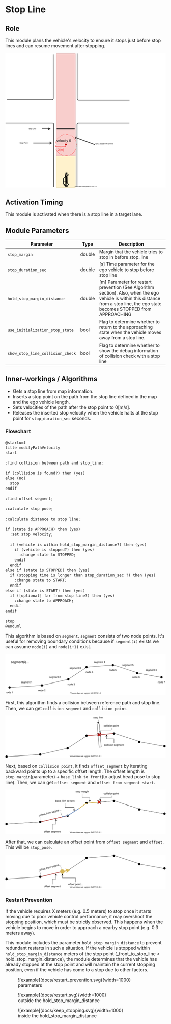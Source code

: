 # Stop Line

## Role

This module plans the vehicle's velocity to ensure it stops just before stop lines and can resume movement after stopping.

![stop line](docs/stop_line.svg)

## Activation Timing

This module is activated when there is a stop line in a target lane.

## Module Parameters

| Parameter                        | Type   | Description                                                                                                                                                                       |
| -------------------------------- | ------ | --------------------------------------------------------------------------------------------------------------------------------------------------------------------------------- |
| `stop_margin`                    | double | Margin that the vehicle tries to stop in before stop_line                                                                                                                          |
| `stop_duration_sec`              | double | [s] Time parameter for the ego vehicle to stop before stop line                                                                                                            |
| `hold_stop_margin_distance`      | double | [m] Parameter for restart prevention (See Algorithm section). Also, when the ego vehicle is within this distance from a stop line, the ego state becomes STOPPED from APPROACHING |
| `use_initialization_stop_state`  | bool   | Flag to determine whether to return to the approaching state when the vehicle moves away from a stop line.                                                                      |
| `show_stop_line_collision_check` | bool   | Flag to determine whether to show the debug information of collision check with a stop line                                                                                     |

## Inner-workings / Algorithms

- Gets a stop line from map information.
- Inserts a stop point on the path from the stop line defined in the map and the ego vehicle length.
- Sets velocities of the path after the stop point to 0[m/s].
- Releases the inserted stop velocity when the vehicle halts at the stop point for `stop_duration_sec` seconds.

### Flowchart

```plantuml
@startuml
title modifyPathVelocity
start

:find collision between path and stop_line;

if (collision is found?) then (yes)
else (no)
  stop
endif

:find offset segment;

:calculate stop pose;

:calculate distance to stop line;

if (state is APPROACH) then (yes)
  :set stop velocity;

  if (vehicle is within hold_stop_margin_distance?) then (yes)
    if (vehicle is stopped?) then (yes)
      :change state to STOPPED;
    endif
  endif
else if (state is STOPPED) then (yes)
  if (stopping time is longer than stop_duration_sec ?) then (yes)
    :change state to START;
  endif
else if (state is START) then (yes)
  if ([optional] far from stop line?) then (yes)
    :change state to APPROACH;
  endif
endif

stop
@enduml
```

This algorithm is based on `segment`.
`segment` consists of two node points. It's useful for removing boundary conditions because if `segment(i)` exists we can assume `node(i)` and `node(i+1)` exist.

![node_and_segment](docs/./node_and_segment.drawio.svg)

First, this algorithm finds a collision between reference path and stop line.
Then, we can get `collision segment` and `collision point`.

![find_collision_segment](docs/./find_collision_segment.drawio.svg)

Next, based on `collision point`, it finds `offset segment` by iterating backward points up to a specific offset length.
The offset length is `stop_margin`(parameter) + `base_link to front`(to adjust head pose to stop line).
Then, we can get `offset segment` and `offset from segment start`.

![find_offset_segment](docs/./find_offset_segment.drawio.svg)

After that, we can calculate an offset point from `offset segment` and `offset`. This will be `stop_pose`.

![calculate_stop_pose](docs/./calculate_stop_pose.drawio.svg)

### Restart Prevention

If the vehicle requires X meters (e.g. 0.5 meters) to stop once it starts moving due to poor vehicle control performance, it may overshoot the stopping position, which must be strictly observed. This happens when the vehicle begins to move in order to approach a nearby stop point (e.g. 0.3 meters away).

This module includes the parameter `hold_stop_margin_distance` to prevent redundant restarts in such a situation. If the vehicle is stopped within `hold_stop_margin_distance` meters of the stop point (\_front_to_stop_line < hold_stop_margin_distance), the module determines that the vehicle has already stopped at the stop point and will maintain the current stopping position, even if the vehicle has come to a stop due to other factors.

<figure markdown>
  ![example](docs/restart_prevention.svg){width=1000}
  <figcaption>parameters</figcaption>
</figure>

<figure markdown>
  ![example](docs/restart.svg){width=1000}
  <figcaption>outside the hold_stop_margin_distance</figcaption>
</figure>

<figure markdown>
  ![example](docs/keep_stopping.svg){width=1000}
  <figcaption>inside the hold_stop_margin_distance</figcaption>
</figure>
